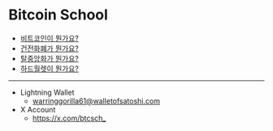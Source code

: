 
# Bitcoin School

- [비트코인이 뭔가요?](what-is-bitcoin.md)
- [건전화폐가 뭔가요?](what-is-sound-money.md)
- [탈중앙화가 뭔가요?](what-is-decentralization.md)
- [하드월렛이 뭔가요?](what-is-hardware-wallet.md)

---

- Lightning Wallet
  - warringgorilla61@walletofsatoshi.com
- X Account
  - <https://x.com/btcsch_>
